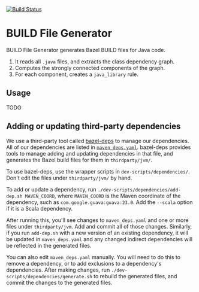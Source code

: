 [![Build Status](http://ci.bazel.io/buildStatus/icon?job=BUILD_file_generator)](http://ci.bazel.io/job/BUILD_file_generator)

# BUILD File Generator

BUILD File Generator generates Bazel BUILD files for Java code.

1. It reads all `.java` files, and extracts the class dependency graph.
2. Computes the strongly connected components of the graph.
3. For each component, creates a `java_library` rule.

## Usage

TODO

## Adding or updating third-party dependencies

We use a third-party tool called [bazel-deps](https://github.com/johnynek/bazel-deps)
to manage our dependencies. All of our dependencies are listed in
[`maven_deps.yaml`](maven_deps.yaml). bazel-deps provides tools to manage
adding and updating dependencies in that file, and generates the Bazel build
files for them in `thirdparty/jvm/`.

To use bazel-deps, use the wrapper scripts in `dev-scripts/dependencies/`. Don't
edit the files under `thirdparty/jvm/` by hand.

To add or update a dependency, run `./dev-scripts/dependencies/add-dep.sh MAVEN_COORD`,
where `MAVEN_COORD` is the Maven coordinate of the dependency, such as `com.google.guava:guava:23.0`.
Add the `--scala` option if it is a Scala dependency.

After running this, you'll see changes to `maven_deps.yaml` and one or more files
under `thirdparty/jvm`. Add and commit all of those changes. Similarly, if you
run `add-dep.sh` with a new version of an existing dependency, it will be updated
in `maven_deps.yaml` and any changed indirect dependencies will be reflected in
the generated files.

You can also edit `maven_deps.yaml` manually. You will need to do this to
remove a dependency, or to add exclusions to a dependency's dependencies. After
making changes, run `./dev-scripts/dependencies/generate.sh` to rebuild the
generated files, and commit the changes to the generated files.
